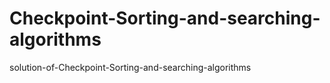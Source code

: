 # Checkpoint-Sorting-and-searching-algorithms
solution-of-Checkpoint-Sorting-and-searching-algorithms
